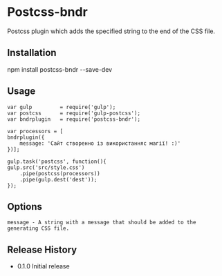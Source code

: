 Postcss-bndr
=========

Postcss plugin which adds the specified string to the end of the CSS file.

## Installation

  npm install postcss-bndr --save-dev

## Usage

    var gulp         = require('gulp');
    var postcss      = require('gulp-postcss');
    var bndrplugin   = require('postcss-bndr');

    var processors = [
    bndrplugin({
        message: 'Сайт створенно із використанняс магії! :)'
    })];

    gulp.task('postcss', function(){
    gulp.src('src/style.css')
        .pipe(postcss(processors))
        .pipe(gulp.dest('dest'));
    });

## Options

    message - A string with a message that should be added to the generating CSS file.

## Release History

* 0.1.0 Initial release

